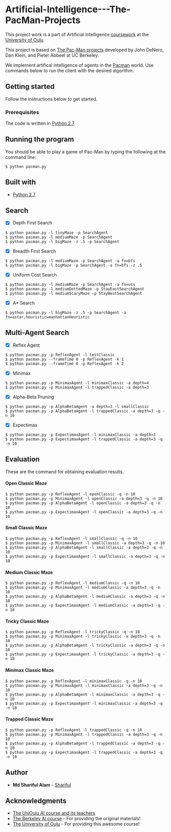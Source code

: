 # Artificial-Intelligence---The-PacMan-Projects

This project work is a part of Artificial Intelligence [coursework](https://weboodi.oulu.fi/oodi/opintjakstied.jsp?Kieli=6&Tunniste=521495A&html=1) at the [University of Oulu](http://www.oulu.fi/university/). 

This project is based on [The Pac-Man projects](http://ai.berkeley.edu/project_overview.html) developed by John DeNero, Dan Klein, and Pieter Abbeel at UC Berkeley.

We implement artifical intelligence of agents in the [Pacman](https://en.wikipedia.org/wiki/Pac-Man) world. Use commands below to run the client with the desired algorithm.

## Getting started

Follow the instructions below to get started.

### Prerequisites

The code is written in [Python 2.7](https://www.python.org/download/releases/2.7/).


## Running the program

You should be able to play a game of Pac-Man by typing the following at the command line:

```
$ python pacman.py
```

## Built with

* [Python 2.7](https://www.python.org/download/releases/2.7/)


## Search

- [x] Depth First Search

```
$ python pacman.py -l tinyMaze -p SearchAgent
$ python pacman.py -l mediumMaze -p SearchAgent
$ python pacman.py -l bigMaze -z .5 -p SearchAgent
```

- [x] Breadth First Search

```
$ python pacman.py -l mediumMaze -p SearchAgent -a fn=bfs
$ python pacman.py -l bigMaze -p SearchAgent -a fn=bfs -z .5
```

- [x] Uniform Cost Search

```
$ python pacman.py -l mediumMaze -p SearchAgent -a fn=ucs
$ python pacman.py -l mediumDottedMaze -p StayEastSearchAgent
$ python pacman.py -l mediumScaryMaze -p StayWestSearchAgent
```

- [x] A* Search

```
$ python pacman.py -l bigMaze -z .5 -p SearchAgent -a fn=astar,heuristic=manhattanHeuristic
```

## Multi-Agent Search

- [x] Reflex Agent

```
$ python pacman.py -p ReflexAgent -l testClassic
$ python pacman.py --frameTime 0 -p ReflexAgent -k 1
$ python pacman.py --frameTime 0 -p ReflexAgent -k 2
```

- [x] Minimax

```
$ python pacman.py -p MinimaxAgent -l minimaxClassic -a depth=4
$ python pacman.py -p MinimaxAgent -l trappedClassic -a depth=3
```

- [x] Alpha-Beta Pruning

```
$ python pacman.py -p AlphaBetaAgent -a depth=3 -l smallClassic
$ python pacman.py -p AlphaBetaAgent -l trappedClassic -a depth=3 -q -n 10
```

- [x] Expectimax

```
$ python pacman.py -p ExpectimaxAgent -l minimaxClassic -a depth=3
$ python pacman.py -p ExpectimaxAgent -l trappedClassic -a depth=3 -q -n 10
```

## Evaluation

These are the command for obtaining evaluation results.

#### Open Classic Maze

```
$ python pacman.py -p ReflexAgent -l openClassic -q -n 10
$ python pacman.py -p MinimaxAgent -l openClassic -a depth=3 -q -n 10
$ python pacman.py -p AlphaBetaAgent -l openClassic -a depth=3 -q -n 10
$ python pacman.py -p ExpectimaxAgent -l openClassic -a depth=3 -q -n 10
```

#### Small Classic Maze

```
$ python pacman.py -p ReflexAgent -l smallClassic -q -n 10
$ python pacman.py -p MinimaxAgent -l smallClassic -a depth=3 -q -n 10
$ python pacman.py -p AlphaBetaAgent -l smallClassic -a depth=3 -q -n 10
$ python pacman.py -p ExpectimaxAgent -l smallClassic -a depth=3 -q -n 10
```

#### Medium Classic Maze

```
$ python pacman.py -p ReflexAgent -l mediumClassic -q -n 10
$ python pacman.py -p MinimaxAgent -l mediumClassic -a depth=3 -q -n 10
$ python pacman.py -p AlphaBetaAgent -l mediumClassic -a depth=3 -q -n 10
$ python pacman.py -p ExpectimaxAgent -l mediumClassic -a depth=3 -q -n 10
```

#### Tricky Classic Maze

```
$ python pacman.py -p ReflexAgent -l trickyClassic -q -n 10
$ python pacman.py -p MinimaxAgent -l trickyClassic -a depth=3 -q -n 10
$ python pacman.py -p AlphaBetaAgent -l trickyClassic -a depth=3 -q -n 10
$ python pacman.py -p ExpectimaxAgent -l trickyClassic -a depth=3 -q -n 10
```

#### Minimax Classic Maze

```
$ python pacman.py -p ReflexAgent -l minimaxClassic -q -n 10
$ python pacman.py -p MinimaxAgent -l minimaxClassic -a depth=3 -q -n 10
$ python pacman.py -p AlphaBetaAgent -l minimaxClassic -a depth=3 -q -n 10
$ python pacman.py -p ExpectimaxAgent -l minimaxClassic -a depth=3 -q -n 10
```

#### Trapped Classic Maze

```
$ python pacman.py -p ReflexAgent -l trappedClassic -q -n 10
$ python pacman.py -p MinimaxAgent -l trappedClassic -a depth=3 -q -n 10
$ python pacman.py -p AlphaBetaAgent -l trappedClassic -a depth=3 -q -n 10
$ python pacman.py -p ExpectimaxAgent -l trappedClassic -a depth=3 -q -n 10
```

## Author

* **Md Shariful Alam** - [Shariful](https://github.com/Shourov1)

## Acknowledgments

* [The UniOulu AI course and its teachers](https://noppa.oulu.fi/noppa/kurssi/521495a/)
* [The Berkeley AI course](http://ai.berkeley.edu/home.html) - For providing the original materials!
* [The University of Oulu](http://www.oulu.fi/university/) - For providing this awesome course!
